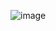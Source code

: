 ![image](https://github.com/wesleivisentin/GoFinances/assets/78518664/99ed205a-1ce6-4849-97d9-ca2d6c561afb)
